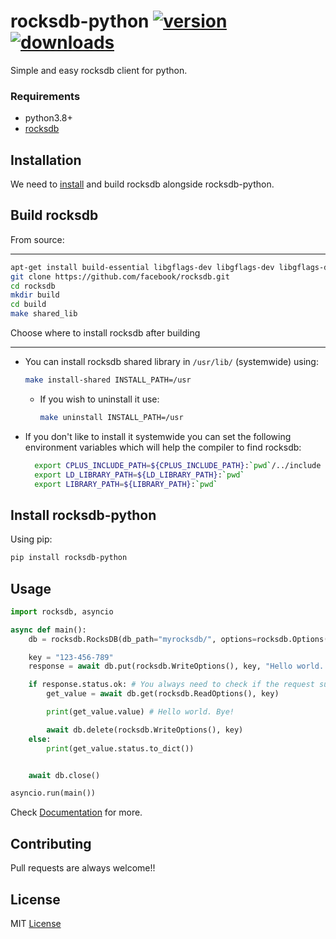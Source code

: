 # rocksdb-python [![version](https://img.shields.io/pypi/v/rocksdb-python?style=flat&logo=pypi)](https://pypi.org/project/rocksdb-python) [![downloads](https://img.shields.io/pypi/dm/rocksdb-python?style=flat)](https://pypistats.org/packages/rocksdb-python)

Simple and easy rocksdb client for python.

### Requirements

- python3.8+
- [rocksdb](https://github.com/facebook/rocksdb)

Installation
------------

We need to [install](https://github.com/facebook/rocksdb/blob/master/INSTALL.md) and build rocksdb alongside rocksdb-python.

Build rocksdb
-------------

From source:
***********
```bash
apt-get install build-essential libgflags-dev libgflags-dev libgflags-dev libgflags-dev liblz4-dev libzstd-dev
git clone https://github.com/facebook/rocksdb.git
cd rocksdb
mkdir build
cd build
make shared_lib
```
Choose where to install rocksdb after building
*******************************
- You can install rocksdb shared library in `/usr/lib/` (systemwide) using:
  ```bash
  make install-shared INSTALL_PATH=/usr
  ```
  - If you wish to uninstall it use:
    ```bash
    make uninstall INSTALL_PATH=/usr
    ```

- If you don't like to install it systemwide you can set the following environment variables which will help the compiler to find rocksdb:
  ```bash
    export CPLUS_INCLUDE_PATH=${CPLUS_INCLUDE_PATH}:`pwd`/../include
    export LD_LIBRARY_PATH=${LD_LIBRARY_PATH}:`pwd`
    export LIBRARY_PATH=${LIBRARY_PATH}:`pwd`
  ```

Install rocksdb-python
----------------------
Using pip:
```bash
pip install rocksdb-python
```

Usage
-----
```python
import rocksdb, asyncio

async def main():
    db = rocksdb.RocksDB(db_path="myrocksdb/", options=rocksdb.Options(create_if_missing=True))

    key = "123-456-789"
    response = await db.put(rocksdb.WriteOptions(), key, "Hello world. Bye!")

    if response.status.ok: # You always need to check if the request success.
        get_value = await db.get(rocksdb.ReadOptions(), key)

        print(get_value.value) # Hello world. Bye!

        await db.delete(rocksdb.WriteOptions(), key)
    else:
        print(get_value.status.to_dict())


    await db.close()

asyncio.run(main())
```
Check [Documentation](https://github.com/AYMENJD/rocksdb-python/wiki) for more.

Contributing
------------
Pull requests are always welcome!!

License
-------

MIT [License](https://github.com/AYMENJD/rocksdb-python/blob/main/LICENSE)
